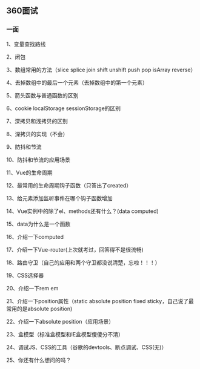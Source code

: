 ## 360面试

### 一面

1、变量查找路线

2、闭包

3、数组常用的方法（slice splice join shift unshift push pop isArray reverse）

4、去掉数组中的最后一个元素（去掉数组中的第一个元素）

5、箭头函数与普通函数的区别

6、cookie localStorage sessionStorage的区别

7、深拷贝和浅拷贝的区别

8、深拷贝的实现（不会）

9、防抖和节流

10、防抖和节流的应用场景

11、Vue的生命周期

12、最常用的生命周期钩子函数（只答出了created）

13、给元素添加监听事件在哪个钩子函数增加

14、Vue实例中的除了el、methods还有什么？(data computed)

15、data为什么是一个函数

16、介绍一下computed

17、介绍一下Vue-router(上次就考过，回答得不是很流畅)

18、路由守卫（自己的应用和两个守卫都没说清楚，忘啦！！！）

19、CSS选择器

20、介绍一下rem em 

21、介绍一下position属性（static absolute position fixed sticky，自己说了最常用的是absolute position)

22、介绍一下absolute position（应用场景）

23、盒模型（标准盒模型和IE盒模型傻傻分不清）

24、调试JS、CSS的工具（谷歌的devtools、断点调试、CSS(无)）

25、你还有什么想问的吗？



